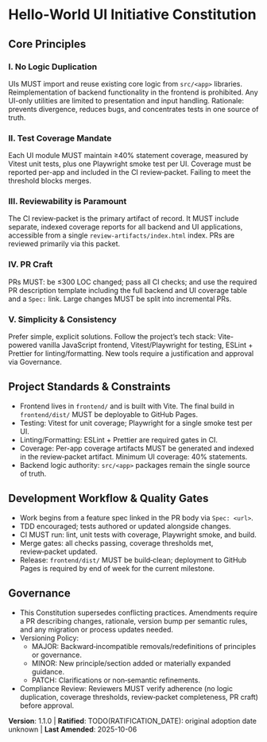 <!--
Sync Impact Report
- Version change: 0.0.0 → 1.1.0
- Modified principles: [template placeholders] → concrete names (see Core Principles)
- Added sections: Section 2 (Project Standards & Constraints), Section 3 (Workflow & Quality Gates)
- Removed sections: None
- Templates requiring updates:
  ✅ .specify/templates/plan-template.md (reference/version alignment)
  ✅ .specify/templates/spec-template.md (no conflicts; guidance aligned)
  ✅ .specify/templates/tasks-template.md (no conflicts; category mapping consistent)
  ⚠️ README.md: add brief pointer to constitution (optional)
- Deferred items:
  - TODO(RATIFICATION_DATE): Original adoption date unknown; needs project lead input
-->

# Hello-World UI Initiative Constitution

## Core Principles

### I. No Logic Duplication
UIs MUST import and reuse existing core logic from `src/<app>` libraries.
Reimplementation of backend functionality in the frontend is prohibited. Any
UI-only utilities are limited to presentation and input handling. Rationale:
prevents divergence, reduces bugs, and concentrates tests in one source of truth.

### II. Test Coverage Mandate
Each UI module MUST maintain ≥40% statement coverage, measured by Vitest unit
tests, plus one Playwright smoke test per UI. Coverage must be reported per-app
and included in the CI review‑packet. Failing to meet the threshold blocks merges.

### III. Reviewability is Paramount
The CI review‑packet is the primary artifact of record. It MUST include separate,
indexed coverage reports for all backend and UI applications, accessible from a
single `review-artifacts/index.html` index. PRs are reviewed primarily via this
packet.

### IV. PR Craft
PRs MUST: be ≤300 LOC changed; pass all CI checks; and use the required PR
description template including the full backend and UI coverage table and a
`Spec:` link. Large changes MUST be split into incremental PRs.

### V. Simplicity & Consistency
Prefer simple, explicit solutions. Follow the project’s tech stack: Vite-powered
vanilla JavaScript frontend, Vitest/Playwright for testing, ESLint + Prettier for
linting/formatting. New tools require a justification and approval via Governance.

## Project Standards & Constraints
- Frontend lives in `frontend/` and is built with Vite. The final build in
  `frontend/dist/` MUST be deployable to GitHub Pages.
- Testing: Vitest for unit coverage; Playwright for a single smoke test per UI.
- Linting/Formatting: ESLint + Prettier are required gates in CI.
- Coverage: Per-app coverage artifacts MUST be generated and indexed in the
  review‑packet artifact. Minimum UI coverage: 40% statements.
- Backend logic authority: `src/<app>` packages remain the single source of truth.

## Development Workflow & Quality Gates
- Work begins from a feature spec linked in the PR body via `Spec: <url>`.
- TDD encouraged; tests authored or updated alongside changes.
- CI MUST run: lint, unit tests with coverage, Playwright smoke, and build.
- Merge gates: all checks passing, coverage thresholds met, review‑packet updated.
- Release: `frontend/dist/` MUST be build‑clean; deployment to GitHub Pages is
  required by end of week for the current milestone.

## Governance
- This Constitution supersedes conflicting practices. Amendments require a PR
  describing changes, rationale, version bump per semantic rules, and any
  migration or process updates needed.
- Versioning Policy:
  - MAJOR: Backward‑incompatible removals/redefinitions of principles or governance.
  - MINOR: New principle/section added or materially expanded guidance.
  - PATCH: Clarifications or non‑semantic refinements.
- Compliance Review: Reviewers MUST verify adherence (no logic duplication,
  coverage thresholds, review‑packet completeness, PR craft) before approval.

**Version**: 1.1.0 | **Ratified**: TODO(RATIFICATION_DATE): original adoption date unknown | **Last Amended**: 2025-10-06